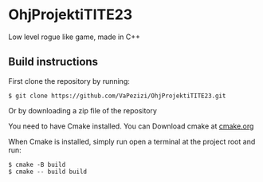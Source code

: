 # OhjProjektiTITE23
Low level rogue like game, made in C++

## Build instructions  

First clone the repository by running:

    $ git clone https://github.com/VaPezizi/OhjProjektiTITE23.git 

Or by downloading a zip file of the repository

You need to have Cmake installed.
You can Download cmake at [cmake.org](https://cmake.org/download/)

When Cmake is installed, simply run open a terminal at the project root and run:  

    $ cmake -B build   
    $ cmake -- build build  
